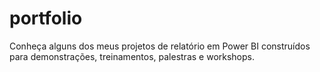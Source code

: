 # portfolio
Conheça alguns dos meus projetos de relatório em Power BI construídos para demonstrações, treinamentos, palestras e workshops.
